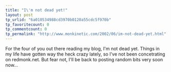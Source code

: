 ```yaml
---
title: "I\'m not dead yet!"
layout: post
tp_urlid: "6a010534988cd3970b0120a55cdc5f970b"
tp_favoritecount: 0
tp_commentcount: 0
tp_permalink: "http://www.monkinetic.com/2002/06/im-not-dead-yet.html"
---
```

For the four of you out there reading my blog, I&#39;m not dead yet. Things in my life have gotten way the heck crazy lately, so I&#39;ve not been concetrating on redmonk.net. But fear not, I&#39;ll be back to posting random bits very soon now...
